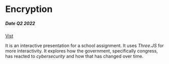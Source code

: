 # Encryption 


##### Date Q2 2022

[Vist](https://jackstoller.com/compencryption)

It is an interactive presentation for a school assignment. It uses <i>Three.JS</i> for more interactivity. It explores how the government, specifically congress, has reacted to <i>cybersecurity</i> and how that has changed over time.
